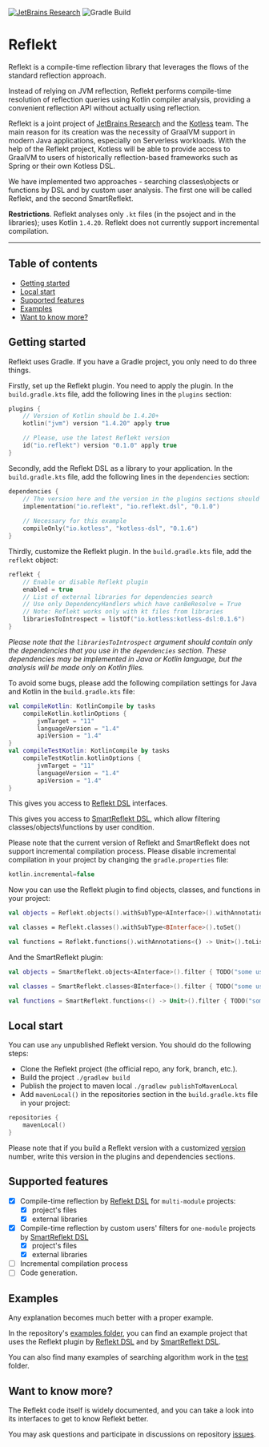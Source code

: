 [![JetBrains Research](https://jb.gg/badges/research.svg)](https://confluence.jetbrains.com/display/ALL/JetBrains+on+GitHub)
![Gradle Build](https://github.com/nbirillo/reflekt/workflows/Gradle%20Build/badge.svg?branch=master)

# Reflekt

Reflekt is a compile-time reflection library that leverages the flows of the standard reflection approach.

Instead of relying on JVM reflection, Reflekt performs compile-time resolution of reflection
queries using Kotlin compiler analysis, providing a convenient reflection API without actually
using reflection.

Reflekt is a joint project of [JetBrains Research](https://research.jetbrains.org/) and the [Kotless](https://github.com/JetBrains/kotless) team. 
The main reason for its creation was the necessity of GraalVM support in modern Java applications, 
especially on Serverless workloads. With the help of the Reflekt project, Kotless will be able to provide access to GraalVM to 
users of historically reflection-based frameworks such as Spring or their own Kotless DSL.

We have implemented two approaches - searching classes\objects or functions by DSL and 
by custom user analysis. The first one will be called Reflekt, and the second SmartReflekt.

**Restrictions**. Reflekt analyses only `.kt` files (in the psoject and in the libraries); 
uses Kotlin `1.4.20`. Reflekt does not currently support incremental compilation.
___

## Table of contents

- [Getting started](#getting-started)
- [Local start](#local-start)
- [Supported features](#supported-features)
- [Examples](#examples)
- [Want to know more?](#want-to-know-more?)

## Getting started

Reflekt uses Gradle. If you have a Gradle project, you only need to do three things.

Firstly, set up the Reflekt plugin. You need to apply the plugin. In the `build.gradle.kts` file, add the following lines in the `plugins` section:

```kotlin
plugins {
    // Version of Kotlin should be 1.4.20+
    kotlin("jvm") version "1.4.20" apply true

    // Please, use the latest Reflekt version
    id("io.reflekt") version "0.1.0" apply true
}
```

Secondly, add the Reflekt DSL as a library to your application. In the `build.gradle.kts` file, add the following lines in the `dependencies` section:

```kotlin
dependencies {
    // The version here and the version in the plugins sections should be equal
    implementation("io.reflekt", "io.reflekt.dsl", "0.1.0")
    
    // Necessary for this example
    compileOnly("io.kotless", "kotless-dsl", "0.1.6")
}
```

Thirdly, customize the Reflekt plugin. In the `build.gradle.kts` file, add the `reflekt` object:

```kotlin
reflekt {
    // Enable or disable Reflekt plugin
    enabled = true
    // List of external libraries for dependencies search
    // Use only DependencyHandlers which have canBeResolve = True
    // Note: Reflekt works only with kt files from libraries
    librariesToIntrospect = listOf("io.kotless:kotless-dsl:0.1.6")
}
```

_Please note that the `librariesToIntrospect` argument
should contain only the dependencies  that you use in the `dependencies` section. 
These dependencies may be implemented in Java or Kotlin language, 
but the analysis will be made only on Kotlin files._

To avoid some bugs, please add the following compilation settings for Java and Kotlin in the `build.gradle.kts` file:

```kotlin
val compileKotlin: KotlinCompile by tasks
    compileKotlin.kotlinOptions {
        jvmTarget = "11"
        languageVersion = "1.4"
        apiVersion = "1.4"
}
val compileTestKotlin: KotlinCompile by tasks
    compileTestKotlin.kotlinOptions {
        jvmTarget = "11"
        languageVersion = "1.4"
        apiVersion = "1.4"
}
```

This gives you access to [Reflekt DSL](./reflekt-dsl/src/main/kotlin/io/reflekt/Reflekt.kt) interfaces.

This gives you access to [SmartReflekt DSL](./reflekt-dsl/src/main/kotlin/io/reflekt/SmartReflekt.kt), 
which allow filtering classes/objects\functions by user condition.

Please note that the current version of Reflekt and SmartReflekt does not support 
incremental compilation process. Please disable incremental compilation in your 
project by changing the `gradle.properties` file:

```kotlin
kotlin.incremental=false
```

Now you can use the Reflekt plugin to find objects, classes, and functions in your project:

```kotlin
val objects = Reflekt.objects().withSubType<AInterface>().withAnnotations<AInterface>(FirstAnnotation::class, SecondAnnotation::class).toList()

val classes = Reflekt.classes().withSubType<BInterface>().toSet()

val functions = Reflekt.functions().withAnnotations<() -> Unit>().toList()
```

And the SmartReflekt plugin:
```kotlin
val objects = SmartReflekt.objects<AInterface>().filter { TODO("some user's condition") }.resolve()

val classes = SmartReflekt.classes<BInterface>().filter { TODO("some user's condition") }.resolve()

val functions = SmartReflekt.functions<() -> Unit>().filter { TODO("some user's condition") }.toList()
```

## Local start

You can use `any` unpublished Reflekt version. You should do the following steps:

- Clone the Reflekt project (the official repo, any fork, branch, etc.).
- Build the project `./gradlew build`
- Publish the project to maven local `./gradlew publishToMavenLocal`
- Add `mavenLocal()` in the repositories section in the `build.gradle.kts` file in your project:

```kotlin
repositories {
    mavenLocal()
}
```

Please note that if you build a Reflekt version with a customized 
[version](https://github.com/JetBrains-Research/reflekt/blob/master/build.gradle.kts#L4) number,
write this version in the plugins and dependencies sections.

## Supported features

- [x] Compile-time reflection by [Reflekt DSL](./reflekt-dsl/src/main/kotlin/io/reflekt/Reflekt.kt)
  for `multi-module` projects:
    - [x] project's files
    - [x] external libraries
- [x] Compile-time reflection by custom users' filters for `one-module` projects 
  by [SmartReflekt DSL](./reflekt-dsl/src/main/kotlin/io/reflekt/SmartReflekt.kt)
    - [x] project's files
    - [x] external libraries
- [ ] Incremental compilation process
- [ ] Code generation.

## Examples

Any explanation becomes much better with a proper example.

In the repository's [examples folder](./examples), you can find an example project 
that uses the Reflekt plugin by [Reflekt DSL](./reflekt-dsl/src/main/kotlin/io/reflekt/Reflekt.kt) 
and by [SmartReflekt DSL](./reflekt-dsl/src/main/kotlin/io/reflekt/SmartReflekt.kt).

You can also find many examples of searching algorithm work in 
the [test](./reflekt-plugin/src/test) folder.

## Want to know more?

The Reflekt code itself is widely documented, 
and you can take a look into its interfaces to get to know Reflekt better.

You may ask questions and participate in discussions 
on repository [issues](https://github.com/JetBrains-Research/reflekt/issues).
